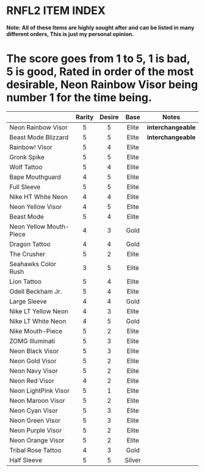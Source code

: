 
﻿RNFL2 ITEM INDEX
=============


**Note: All of these Items are highly sought after and can be listed in many different orders, This is just my personal opinion.**

The score goes from 1 to 5, 1 is bad, 5 is good, Rated in order of the most desirable, Neon Rainbow Visor being number 1 for the time being.
=============================================================
|                                         |   Rarity    |     Desire     | Base  | Notes |
| --------------------------------------- |:-----------:|:--------------:|:-----:|:-----:|
| Neon Rainbow Visor                      |      5      |        5       | Elite |**interchangeable**|
| Beast Mode Blizzard                     |      5      |        5       | Elite |**interchangeable**|
| Rainbow! Visor                          |      5      |        4       | Elite |       |
| Gronk Spike                             |      5      |        5       | Elite |       |
| Wolf Tattoo                             |      5      |        4       | Elite |       |
| Bape Mouthguard                         |      4      |        5       | Elite |       |
| Full Sleeve                             |      5      |        5       | Elite |       |
| Nike HT White Neon                      |      4      |        4       | Elite |       |
| Neon Yellow Visor                       |      4      |        5       | Elite |       |
| Beast Mode                              |      5      |        4       | Elite |       |
| Neon Yellow Mouth-Piece                 |      4      |        3       | Gold  |       |
| Dragon Tattoo                           |      4      |        4       | Gold  |       |
| The Crusher                             |      5      |        2       | Elite |       |
| Seahawks Color Rush                     |      3      |        5       | Elite |       |
| Lion Tattoo                             |      5      |        4       | Elite |       |
| Odell Beckham Jr.                       |      5      |        4       | Elite |       |
| Large Sleeve                            |      4      |        4       | Gold  |       |
| Nike LT Yellow Neon                     |      4      |        3       | Elite |       |
| Nike LT White Neon                      |      4      |        5       | Gold  |       |
| Nike Mouth-Piece                        |      5      |        2       | Elite |       |
| ZOMG Illuminati                         |      5      |        3       | Elite |       |
| Neon Black Visor                        |      5      |        3       | Elite |       |
| Neon Gold Visor                         |      5      |        2       | Elite |       |
| Neon Navy Visor                         |      5      |        2       | Elite |       |
| Neon Red Visor                          |      4      |        2       | Elite |       |
| Neon LightPink Visor                    |      5      |        1       | Elite |       |
| Neon Maroon Visor                       |      5      |        2       | Elite |       |
| Neon Cyan Visor                         |      5      |        3       | Elite |       |
| Neon Green Visor                        |      5      |        3       | Elite |       |
| Neon Purple Visor                       |      5      |        2       | Elite |       |
| Neon Orange Visor                       |      5      |        2       | Elite |       |
| Tribal Rose Tattoo                      |      4      |        3       | Gold  |       |
| Half Sleeve                             |      5      |        5       | Silver|       |


